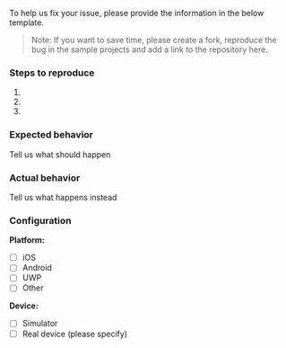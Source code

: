 To help us fix your issue, please provide the information in the below template. 

> Note: If you want to save time, please create a fork, reproduce the bug in the sample projects and add a link to the repository here.

### Steps to reproduce

1.

2.

3.


### Expected behavior
Tell us what should happen

### Actual behavior
Tell us what happens instead

### Configuration

**Platform:** 
- [ ] iOS
- [ ] Android
- [ ] UWP
- [ ] Other

**Device:** 
- [ ] Simulator
- [ ] Real device (please specify)
